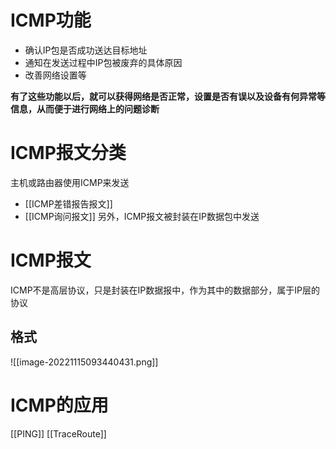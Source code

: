 # ICMP功能

- 确认IP包是否成功送达目标地址
- 通知在发送过程中IP包被废弃的具体原因
- 改善网络设置等

**有了这些功能以后，就可以获得网络是否正常，设置是否有误以及设备有何异常等信息，从而便于进行网络上的问题诊断**

# ICMP报文分类

主机或路由器使用ICMP来发送
- [[ICMP差错报告报文]]
- [[ICMP询问报文]]
另外，ICMP报文被封装在IP数据包中发送

# ICMP报文

ICMP不是高层协议，只是封装在IP数据报中，作为其中的数据部分，属于IP层的协议

## 格式

![[image-20221115093440431.png]]

# ICMP的应用

[[PING]]
[[TraceRoute]]
